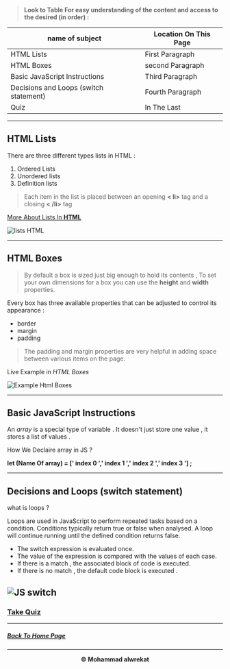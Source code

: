 > **Look to Table For easy understanding of the content and access to the desired (in order) :**

|name of subject      | Location On This Page|
|---------------------|---------------------|
|HTML Lists |First Paragraph|
|HTML Boxes |second Paragraph|
|Basic JavaScript Instructions|Third Paragraph|
|Decisions and Loops (switch statement)|Fourth Paragraph|
|Quiz|In The Last|

---
## HTML Lists
There are three different types lists in HTML :
1. Ordered Lists
2. Unordered lists
3. Definition lists

> Each item in the list is placed between an opening **<  li>** tag and a closing **< /li>** tag

[More About Lists In **HTML**](https://www.w3schools.com/html/html_lists.asp)

![lists HTML](https://data-flair.training/blogs/wp-content/uploads/sites/2/2020/07/html-lists-df.jpg)

>
---
## HTML Boxes
> By default a box is sized just big enough to hold its contents , To set your own dimensions for a box you can use the **height** and **width** properties.

Every box has three available properties that can be adjusted to control its appearance :
* border
* margin
* padding
> The padding and margin properties are very helpful in adding space between various items on the page.

Live Example in *HTML Boxes*

![Example Html Boxes](https://learnhtmlandcss.com/images/5_menus/5.3_module_menus/5.3.01.jpg)

---
## Basic JavaScript Instructions
An *array* is a special type of variable . It doesn't just store one value , it stores a list of values .

How We Declaire array in JS ?

**let (Name Of array) = [' index 0 ',' index 1 ',' index 2 ',' index 3 '] ;**

---
## Decisions and Loops (switch statement)
what is loops ?

Loops are used in JavaScript to perform repeated tasks based on a condition. Conditions typically return true or false when analysed. A loop will continue running until the defined condition returns false.


* The switch expression is evaluated once.
* The value of the expression is compared with the values of each case.
* If there is a match , the associated block of code is executed.
* If there is no match , the default code block is executed .

![JS switch](https://www.freecodecamp.org/news/content/images/2019/06/0_f2yYmYJFuG3pH07G.jpg)
---
### [Take Quiz](https://mhmadwrekat.github.io/reading-notes/quizclass03)

---
##### [Back To Home Page](https://mhmadwrekat.github.io/reading-notes)


---
<b>
<p align="center">
© Mohammad alwrekat
</p>